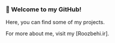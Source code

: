### 👋 Welcome to my GitHub!

Here, you can find some of my projects. 

For more about me, visit my [Roozbehi.ir].
